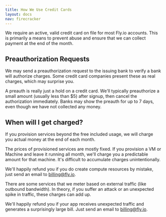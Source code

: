 ```yaml
---
title: How We Use Credit Cards
layout: docs
nav: firecracker
---
```


We require an active, valid credit card on file for most Fly.io accounts. This is primarily a means to prevent abuse and ensure that we can collect payment at the end of the month.

## Preauthorization Requests

We may send a preauthorization request to the issuing bank to verify a bank will authorize charges. Some credit card companies present these as real charges, which may surprise you.

A preauth is really just a hold on a credit card. We'll typically preauthorize a small amount (usually less than $5) after signup, then cancel the authorization immediately. Banks may show the preauth for up to 7 days, even though we have not collected any money.

## When will I get charged?

If you provision services beyond the free included usage, we will charge you actual money at the end of each month.

The prices of provisioned services are mostly fixed. If you provision a VM or Machine and leave it running all month, we'll charge you a predictable amount for that machine. It's difficult to accumulate charges unintentionally.

We'll happily refund you if you do create compute resources by mistake, just send an email to billing@fly.io.

There are some services that we meter based on external traffic (like outbound bandwidth). In theory, if you suffer an attack or an unexpected spike in traffic, these charges can add up. 

We'll happily refund you if your app receives unexpected traffic and generates a surprisingly large bill. Just send an email to billing@fly.io.